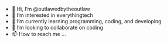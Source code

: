 - 👋 Hi, I’m @outlawedbytheoutlaw
- 👀 I’m interested in everythingtech
- 🌱 I’m currently learning programming, coding, and developing
- 💞️ I’m looking to collaborate on coding
- 📫 How to reach me ... 

<!---
outlawedbytheoutlaw/outlawedbytheoutlaw is a ✨ special ✨ repository because its `README.md` (this file) appears on your GitHub profile.
You can click the Preview link to take a look at your changes.
--->
